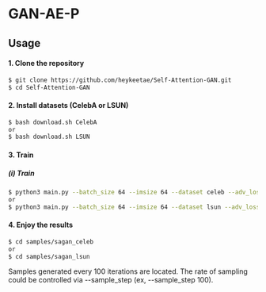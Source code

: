 # GAN-AE-P

## Usage

#### 1. Clone the repository
```bash
$ git clone https://github.com/heykeetae/Self-Attention-GAN.git
$ cd Self-Attention-GAN
```

#### 2. Install datasets (CelebA or LSUN)
```bash
$ bash download.sh CelebA
or
$ bash download.sh LSUN
```


#### 3. Train 
##### (i) Train
```bash
$ python3 main.py --batch_size 64 --imsize 64 --dataset celeb --adv_loss hinge --version sagan_celeb_testing
or
$ python3 main.py --batch_size 64 --imsize 64 --dataset lsun --adv_loss hinge --version sagan_lsun_testing
```
#### 4. Enjoy the results
```bash
$ cd samples/sagan_celeb
or
$ cd samples/sagan_lsun

```
Samples generated every 100 iterations are located. The rate of sampling could be controlled via --sample_step (ex, --sample_step 100). 
